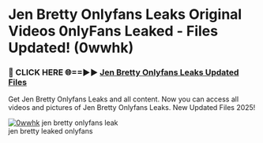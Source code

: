 # Jen Bretty Onlyfans Leaks Original Videos 0nlyFans Leaked - Files Updated! (0wwhk)

<h3>🔴 CLICK HERE 🌐==►► <a href="https://tinyurl.com/3hn5wdd3" rel="nofollow">Jen Bretty Onlyfans Leaks Updated Files</a></h3>

Get Jen Bretty Onlyfans Leaks and all content. Now you can access all videos and pictures of Jen Bretty Onlyfans Leaks. New Updated Files 2025!

[![0wwhk](https://i.imgur.com/4HnBqBT.gif)](https://tinyurl.com/3hn5wdd3)
jen bretty onlyfans leak<br>
jen bretty leaked onlyfans